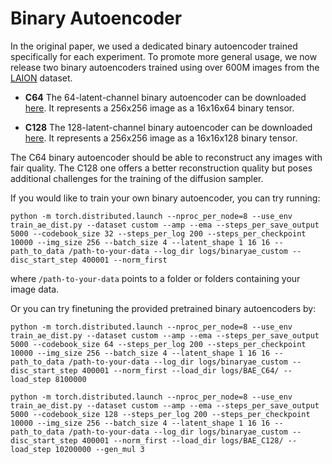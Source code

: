 # Binary Autoencoder


In the original paper, we used a dedicated binary autoencoder trained specifically for each experiment. To promote more general usage, we now release two binary autoencoders trained using over 600M images from the [LAION](https://laion.ai/projects/) dataset.

- **C64**
The 64-latent-channel binary autoencoder can be downloaded [here](https://drive.google.com/drive/folders/1CFlixXLnEHZ0jaRLXLS4d_bJMZwG-Iih?usp=sharing). It represents a 256x256 image as a 16x16x64 binary tensor. 

- **C128**
The 128-latent-channel binary autoencoder can be downloaded [here](https://drive.google.com/drive/folders/1rlWjd5iDOydTrxJyfvLZ8oDogRB3HiMe?usp=sharing). It represents a 256x256 image as a 16x16x128 binary tensor. 

The C64 binary autoencoder should be able to reconstruct any images with fair quality. The C128 one offers a better reconstruction quality but poses additional challenges for the training of the diffusion sampler. 

If you would like to train your own binary autoencoder, you can try running:
```
python -m torch.distributed.launch --nproc_per_node=8 --use_env train_ae_dist.py --dataset custom --amp --ema --steps_per_save_output 5000 --codebook_size 32 --steps_per_log 200 --steps_per_checkpoint 10000 --img_size 256 --batch_size 4 --latent_shape 1 16 16 --path_to_data /path-to-your-data --log_dir logs/binaryae_custom --disc_start_step 400001 --norm_first
```
where `/path-to-your-data` points to a folder or folders containing your image data. 

Or you can try finetuning the provided pretrained binary autoencoders by:

```
python -m torch.distributed.launch --nproc_per_node=8 --use_env train_ae_dist.py --dataset custom --amp --ema --steps_per_save_output 5000 --codebook_size 64 --steps_per_log 200 --steps_per_checkpoint 10000 --img_size 256 --batch_size 4 --latent_shape 1 16 16 --path_to_data /path-to-your-data --log_dir logs/binaryae_custom --disc_start_step 400001 --norm_first --load_dir logs/BAE_C64/ --load_step 8100000
```
```
python -m torch.distributed.launch --nproc_per_node=8 --use_env train_ae_dist.py --dataset custom --amp --ema --steps_per_save_output 5000 --codebook_size 128 --steps_per_log 200 --steps_per_checkpoint 10000 --img_size 256 --batch_size 4 --latent_shape 1 16 16 --path_to_data /path-to-your-data --log_dir logs/binaryae_custom --disc_start_step 400001 --norm_first --load_dir logs/BAE_C128/ --load_step 10200000 --gen_mul 3
```
